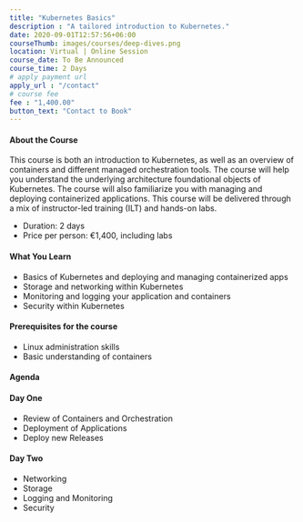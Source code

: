 ```yaml
---
title: "Kubernetes Basics"
description : "A tailored introduction to Kubernetes."
date: 2020-09-01T12:57:56+06:00
courseThumb: images/courses/deep-dives.png
location: Virtual | Online Session
course_date: To Be Announced
course_time: 2 Days
# apply payment url
apply_url : "/contact"
# course fee
fee : "1,400.00"
button_text: "Contact to Book"
---
```


#### About the Course

This course is both an introduction to Kubernetes, as well as an overview of containers and different managed orchestration tools. The course will help you understand the underlying architecture foundational objects of Kubernetes. The course will also familiarize you with managing and deploying containerized applications. This course will be delivered through a mix of instructor-led training (ILT) and hands-on labs.

* Duration: 2 days
* Price per person: €1,400, including labs

#### What You Learn

* Basics of Kubernetes and deploying and managing containerized apps
* Storage and networking within Kubernetes
* Monitoring and logging your application and containers
* Security within Kubernetes

#### Prerequisites for the course

* Linux administration skills
* Basic understanding of containers

#### Agenda
#### Day One

* Review of Containers and Orchestration
* Deployment of Applications
* Deploy new Releases

#### Day Two

* Networking
* Storage
* Logging and Monitoring
* Security
